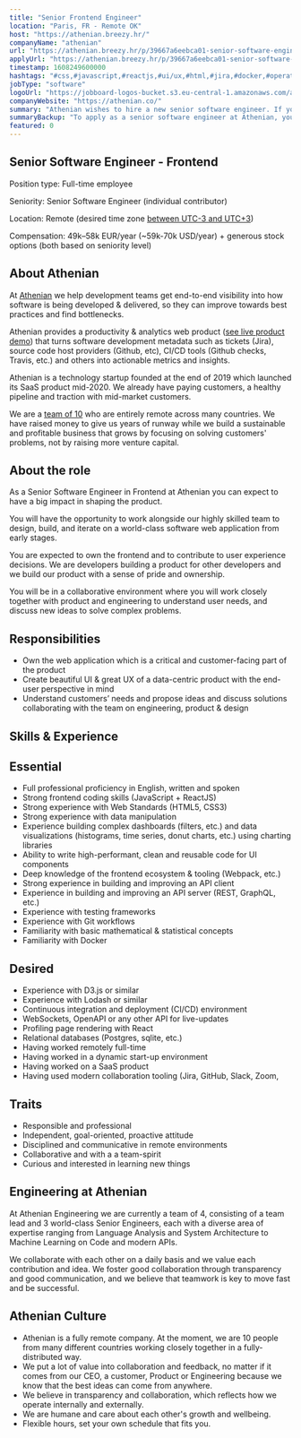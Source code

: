 ```yaml
---
title: "Senior Frontend Engineer"
location: "Paris, FR - Remote OK"
host: "https://athenian.breezy.hr/"
companyName: "athenian"
url: "https://athenian.breezy.hr/p/39667a6eebca01-senior-software-engineer-frontend"
applyUrl: "https://athenian.breezy.hr/p/39667a6eebca01-senior-software-engineer-frontend/apply"
timestamp: 1608249600000
hashtags: "#css,#javascript,#reactjs,#ui/ux,#html,#jira,#docker,#operations,#postgresql"
jobType: "software"
logoUrl: "https://jobboard-logos-bucket.s3.eu-central-1.amazonaws.com/athenian"
companyWebsite: "https://athenian.co/"
summary: "Athenian wishes to hire a new senior software engineer. If you have strong experience with Web Standards, consider applying."
summaryBackup: "To apply as a senior software engineer at Athenian, you preferably need to have some knowledge of: #css, #git, #javascript."
featured: 0
---
```


## Senior Software Engineer - Frontend

Position type: Full-time employee

Seniority: Senior Software Engineer (individual contributor)

Location: Remote (desired time zone [between UTC-3 and UTC+3](https://en.wikipedia.org/wiki/UTC_offset#/media/File:World_Time_Zones_Map.png))

Compensation: 49k–58k EUR/year (~59k-70k USD/year) + generous stock options (both based on seniority level)

## About Athenian

At [Athenian](https://athenian.co/?utm_source=athenian.breezy.hr&utm_campaign=hiring&utm_content=link_company) we help development teams get end-to-end visibility into how software is being developed & delivered, so they can improve towards best practices and find bottlenecks.

Athenian provides a productivity & analytics web product ([see live product demo](https://app.athenian.co/demo/?utm_source=athenian.breezy.hr&utm_campaign=hiring&utm_content=link_demo)) that turns software development metadata such as tickets (Jira), source code host providers (Github, etc), CI/CD tools (Github checks, Travis, etc.) and others into actionable metrics and insights.

Athenian is a technology startup founded at the end of 2019 which launched its SaaS product mid-2020. We already have paying customers, a healthy pipeline and traction with mid-market customers.

We are a [team of 10](https://www.linkedin.com/company/athenian/?utm_source=athenian.breezy.hr&utm_campaign=hiring&utm_content=link_team) who are entirely remote across many countries. We have raised money to give us years of runway while we build a sustainable and profitable business that grows by focusing on solving customers' problems, not by raising more venture capital.

## About the role

As a Senior Software Engineer in Frontend at Athenian you can expect to have a big impact in shaping the product.

You will have the opportunity to work alongside our highly skilled team to design, build, and iterate on a world-class software web application from early stages.

You are expected to own the frontend and to contribute to user experience decisions. We are developers building a product for other developers and we build our product with a sense of pride and ownership.

You will be in a collaborative environment where you will work closely together with product and engineering to understand user needs, and discuss new ideas to solve complex problems.

## Responsibilities

*   Own the web application which is a critical and customer-facing part of the product
*   Create beautiful UI & great UX of a data-centric product with the end-user perspective in mind
*   Understand customers’ needs and propose ideas and discuss solutions collaborating with the team on engineering, product & design

## Skills & Experience

## Essential

*   Full professional proficiency in English, written and spoken
*   Strong frontend coding skills (JavaScript + ReactJS)
*   Strong experience with Web Standards (HTML5, CSS3)
*   Strong experience with data manipulation
*   Experience building complex dashboards (filters, etc.) and data visualizations (histograms, time series, donut charts, etc.) using charting libraries
*   Ability to write high-performant, clean and reusable code for UI components
*   Deep knowledge of the frontend ecosystem & tooling (Webpack, etc.)
*   Strong experience in building and improving an API client
*   Experience in building and improving an API server (REST, GraphQL, etc.)
*   Experience with testing frameworks
*   Experience with Git workflows
*   Familiarity with basic mathematical & statistical concepts
*   Familiarity with Docker

## Desired

*   Experience with D3.js or similar
*   Experience with Lodash or similar
*   Continuous integration and deployment (CI/CD) environment
*   WebSockets, OpenAPI or any other API for live-updates
*   Profiling page rendering with React
*   Relational databases (Postgres, sqlite, etc.)
*   Having worked remotely full-time
*   Having worked in a dynamic start-up environment
*   Having worked on a SaaS product
*   Having used modern collaboration tooling (Jira, GitHub, Slack, Zoom,

## Traits

*   Responsible and professional
*   Independent, goal-oriented, proactive attitude
*   Disciplined and communicative in remote environments
*   Collaborative and with a a team-spirit
*   Curious and interested in learning new things

## Engineering at Athenian

At Athenian Engineering we are currently a team of 4, consisting of a team lead and 3 world-class Senior Engineers, each with a diverse area of expertise ranging from Language Analysis and System Architecture to Machine Learning on Code and modern APIs.

We collaborate with each other on a daily basis and we value each contribution and idea. We foster good collaboration through transparency and good communication, and we believe that teamwork is key to move fast and be successful.

## Athenian Culture

*   Athenian is a fully remote company. At the moment, we are 10 people from many different countries working closely together in a fully-distributed way.
*   We put a lot of value into collaboration and feedback, no matter if it comes from our CEO, a customer, Product or Engineering because we know that the best ideas can come from anywhere.
*   We believe in transparency and collaboration, which reflects how we operate internally and externally.
*   We are humane and care about each other's growth and wellbeing.
*   Flexible hours, set your own schedule that fits you.
